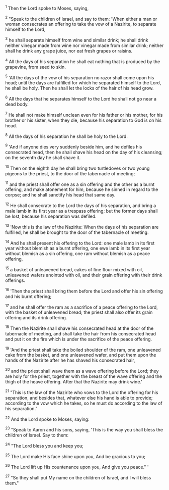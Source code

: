 <sup>1</sup> 
Then the Lord spoke to Moses, saying, 

<sup>2</sup> 
"Speak to the children of Israel, and say to them: 'When either a man or woman consecrates an offering to take the vow of a Nazirite, to separate himself to the Lord, 

<sup>3</sup> 
he shall separate himself from wine and similar drink; he shall drink neither vinegar made from wine nor vinegar made from similar drink; neither shall he drink any grape juice, nor eat fresh grapes or raisins. 

<sup>4</sup> 
All the days of his separation he shall eat nothing that is produced by the grapevine, from seed to skin. 

<sup>5</sup> 
'All the days of the vow of his separation no razor shall come upon his head; until the days are fulfilled for which he separated himself to the Lord, he shall be holy. Then he shall let the locks of the hair of his head grow. 

<sup>6</sup> 
All the days that he separates himself to the Lord he shall not go near a dead body. 

<sup>7</sup> 
He shall not make himself unclean even for his father or his mother, for his brother or his sister, when they die, because his separation to God is on his head. 

<sup>8</sup> 
All the days of his separation he shall be holy to the Lord. 

<sup>9</sup> 
'And if anyone dies very suddenly beside him, and he defiles his consecrated head, then he shall shave his head on the day of his cleansing; on the seventh day he shall shave it. 

<sup>10</sup> 
Then on the eighth day he shall bring two turtledoves or two young pigeons to the priest, to the door of the tabernacle of meeting; 

<sup>11</sup> 
and the priest shall offer one as a sin offering and the other as a burnt offering, and make atonement for him, because he sinned in regard to the corpse; and he shall sanctify his head that same day. 

<sup>12</sup> 
He shall consecrate to the Lord the days of his separation, and bring a male lamb in its first year as a trespass offering; but the former days shall be lost, because his separation was defiled. 

<sup>13</sup> 
'Now this is the law of the Nazirite: When the days of his separation are fulfilled, he shall be brought to the door of the tabernacle of meeting. 

<sup>14</sup> 
And he shall present his offering to the Lord: one male lamb in its first year without blemish as a burnt offering, one ewe lamb in its first year without blemish as a sin offering, one ram without blemish as a peace offering, 

<sup>15</sup> 
a basket of unleavened bread, cakes of fine flour mixed with oil, unleavened wafers anointed with oil, and their grain offering with their drink offerings. 

<sup>16</sup> 
'Then the priest shall bring them before the Lord and offer his sin offering and his burnt offering; 

<sup>17</sup> 
and he shall offer the ram as a sacrifice of a peace offering to the Lord, with the basket of unleavened bread; the priest shall also offer its grain offering and its drink offering. 

<sup>18</sup> 
Then the Nazirite shall shave his consecrated head at the door of the tabernacle of meeting, and shall take the hair from his consecrated head and put it on the fire which is under the sacrifice of the peace offering. 

<sup>19</sup> 
'And the priest shall take the boiled shoulder of the ram, one unleavened cake from the basket, and one unleavened wafer, and put them upon the hands of the Nazirite after he has shaved his consecrated hair, 

<sup>20</sup> 
and the priest shall wave them as a wave offering before the Lord; they are holy for the priest, together with the breast of the wave offering and the thigh of the heave offering. After that the Nazirite may drink wine.' 

<sup>21</sup> 
"This is the law of the Nazirite who vows to the Lord the offering for his separation, and besides that, whatever else his hand is able to provide; according to the vow which he takes, so he must do according to the law of his separation." 

<sup>22</sup> 
And the Lord spoke to Moses, saying: 

<sup>23</sup> 
"Speak to Aaron and his sons, saying, 'This is the way you shall bless the children of Israel. Say to them: 

<sup>24</sup> 
"The Lord bless you and keep you; 

<sup>25</sup> 
The Lord make His face shine upon you, And be gracious to you; 

<sup>26</sup> 
The Lord lift up His countenance upon you, And give you peace." ' 

<sup>27</sup> 
"So they shall put My name on the children of Israel, and I will bless them."